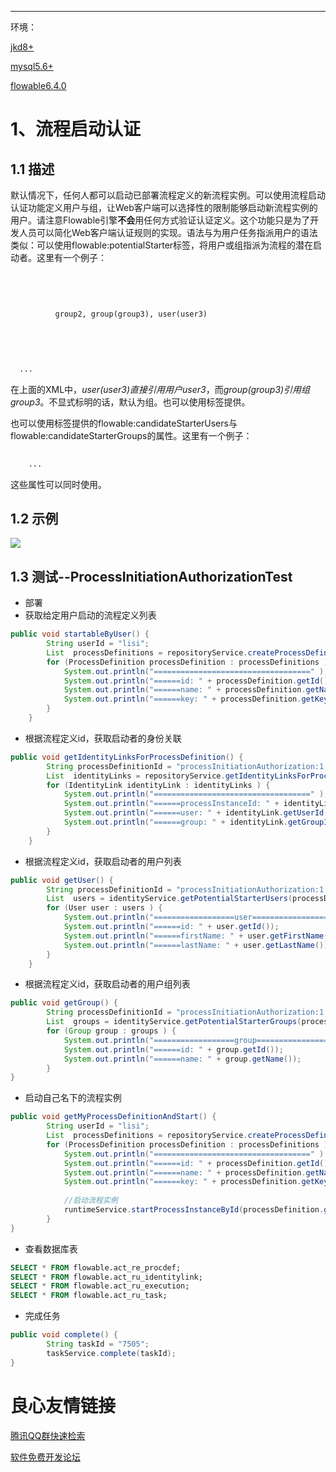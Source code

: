 

------

环境：

[jkd8+]()

[mysql5.6+]()

[flowable6.4.0]()



# 1、流程启动认证

## 1.1 描述

​	默认情况下，任何人都可以启动已部署流程定义的新流程实例。可以使用流程启动认证功能定义用户与组，让Web客户端可以选择性的限制能够启动新流程实例的用户。请注意Flowable引擎**不会**用任何方式验证认证定义。这个功能只是为了开发人员可以简化Web客户端认证规则的实现。语法与为用户任务指派用户的语法类似：可以使用flowable:potentialStarter标签，将用户或组指派为流程的潜在启动者。这里有一个例子：

```xml
 
   
     
        
          group2, group(group3), user(user3) 
        
     
   

   
  ...
```

在上面的XML中，*user(user3)直接引用用户user3*，而*group(group3)引用组group3*。不显式标明的话，默认为组。也可以使用标签提供。

也可以使用标签提供的flowable:candidateStarterUsers与flowable:candidateStarterGroups的属性。这里有一个例子：

```xml
 
    ...
```

这些属性可以同时使用。



## 1.2 示例

![](./images/ProcessInitiationAuthorization.png)





## 1.3 测试--ProcessInitiationAuthorizationTest

- 部署
- 获取给定用户启动的流程定义列表

```java
public void startableByUser() {
		String userId = "lisi";
		List  processDefinitions = repositoryService.createProcessDefinitionQuery().startableByUser(userId).list();
		for (ProcessDefinition processDefinition : processDefinitions ) {
			System.out.println("===================================" );
			System.out.println("======id: " + processDefinition.getId());
			System.out.println("======name: " + processDefinition.getName());
			System.out.println("======key: " + processDefinition.getKey());
		}
	}
```



- 根据流程定义id，获取启动者的身份关联

```java
public void getIdentityLinksForProcessDefinition() {
		String processDefinitionId = "processInitiationAuthorization:1:3";
		List  identityLinks = repositoryService.getIdentityLinksForProcessDefinition(processDefinitionId);
		for (IdentityLink identityLink : identityLinks ) {
			System.out.println("===================================" );
			System.out.println("======processInstanceId: " + identityLink.getProcessInstanceId());
			System.out.println("======user: " + identityLink.getUserId());
			System.out.println("======group: " + identityLink.getGroupId());
		}
	}
```



- 根据流程定义id，获取启动者的用户列表

```java
public void getUser() {
		String processDefinitionId = "processInitiationAuthorization:1:3";
		List  users = identityService.getPotentialStarterUsers(processDefinitionId);
		for (User user : users ) {
			System.out.println("==================user=================" );
			System.out.println("======id: " + user.getId());
			System.out.println("======firstName: " + user.getFirstName());
			System.out.println("======lastName: " + user.getLastName());
		}
	}
```



- 根据流程定义id，获取启动者的用户组列表

```java
public void getGroup() {
		String processDefinitionId = "processInitiationAuthorization:1:3";
		List  groups = identityService.getPotentialStarterGroups(processDefinitionId);
		for (Group group : groups ) {
			System.out.println("==================group=================" );
			System.out.println("======id: " + group.getId());
			System.out.println("======name: " + group.getName());
		}
}
```



- 启动自己名下的流程实例

```java
public void getMyProcessDefinitionAndStart() {
		String userId = "lisi";
		List  processDefinitions = repositoryService.createProcessDefinitionQuery().startableByUser(userId).list();
		for (ProcessDefinition processDefinition : processDefinitions ) {
			System.out.println("===================================" );
			System.out.println("======id: " + processDefinition.getId());
			System.out.println("======name: " + processDefinition.getName());
			System.out.println("======key: " + processDefinition.getKey());
			
			//启动流程实例
			runtimeService.startProcessInstanceById(processDefinition.getId());
		}
}
```



- 查看数据库表

```sql
SELECT * FROM flowable.act_re_procdef;
SELECT * FROM flowable.act_ru_identitylink;
SELECT * FROM flowable.act_ru_execution;
SELECT * FROM flowable.act_ru_task;
```



- 完成任务

```java
public void complete() {
		String taskId = "7505";
		taskService.complete(taskId);
}
```



 # 良心友情链接

[腾讯QQ群快速检索](http://u.720life.cn/s/8cf73f7c)

[软件免费开发论坛](http://u.720life.cn/s/bbb01dc0)